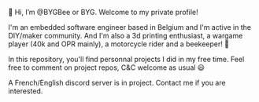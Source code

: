 👋 Hi, I’m @BYGBee or BYG.
Welcome to my private profile!

I'm an embedded software engineer based in Belgium and I'm active in the DIY/maker community.
And I'm also a 3d printing enthusiast, a wargame player (40k and OPR mainly), a motorcycle rider and a beekeeper! 🐝

In this repository, you'll find personnal projects I did in my free time.
Feel free to comment on project repos, C&C welcome as usual 😃

A French/English discord server is in project. Contact me if you are interested.

<!---
BYGBee/BYGBee is a ✨ special ✨ repository because its `README.md` (this file) appears on your GitHub profile.
You can click the Preview link to take a look at your changes.
--->
